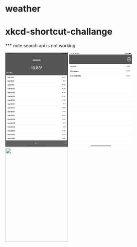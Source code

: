 # weather

# xkcd-shortcut-challange 
*** note search api is not working


<img src="https://github.com/minamagdydev/weather/blob/master/Simulator Screen Shot - iPad Pro (11-inch) (2nd generation) - 2021-10-30 at 14.52.51.png" width="200" height="300"> <img src="https://github.com/minamagdydev/weather/blob/master/Simulator Screen Shot - iPad Pro (11-inch) (2nd generation) - 2021-10-30 at 14.52.58.png" width="200" height="300"> <img src="https://github.com/minamagdydev/xkcd-shortcut-challange/blob/master/Simulator Screen Shot - iPad Pro (11-inch) (2nd generation) - 2021-10-30 at 14.53.09.png" width="200" height="300">
